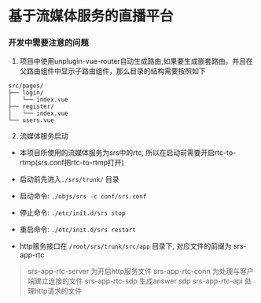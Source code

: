 # 基于流媒体服务的直播平台
### 开发中需要注意的问题
1. 项目中使用unplugin-vue-router自动生成路由,如果要生成嵌套路由，并且在父路由组件中显示子路由组件，那么目录的结构需要按照如下
```
src/pages/
├── login/
│   └── index.vue
├── register/
│   └── index.vue
└── users.vue
```

2. 流媒体服务启动
- 本项目所使用的流媒体服务为srs中的rtc, 所以在启动前需要开启rtc-to-rtmp(srs.conf把rtc-to-rtmp打开)
- 启动前先进入`./srs/trunk/` 目录
- 启动命令: `./objs/srs -c conf/srs.conf` 
- 停止命令: `./etc/init.d/srs stop`
- 重启命令: `./etc/init.d/srs restart`

- http服务接口在 `/root/srs/trunk/src/app` 目录下, 对应文件的前缀为 srs-app-rtc
> srs-app-rtc-server 为开启http服务文件
> srs-app-rtc-conn 为处理与客户端建立连接的文件
> srs-app-rtc-sdp 生成answer sdp
> srs-app-rtc-api 处理http请求的文件
